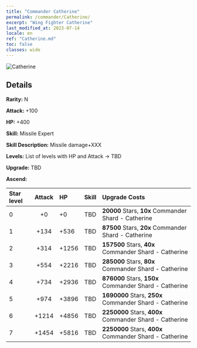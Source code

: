 ```yaml
---
title: "Commander Catherine"
permalink: /commander/Catherine/
excerpt: "Wing Fighter Catherine"
last_modified_at: 2023-07-14
locale: en
ref: "Catherine.md"
toc: false
classes: wide
---
```



 ![Catherine](/images/commander/actor_debris_1.png)

## Details

 **Rarity:** N 

 **Attack:** +100

 **HP:** +400

 **Skill:** Missile Expert

 **Skill Description:**  Missile damage+XXX

 **Levels:**  List of levels with HP and Attack -> TBD

 **Upgrade:**  TBD

 **Ascend:**  

  |  Star level | Attack | HP |  Skill | Upgrade Costs |
  |:------|:----:|:------|:-------:|:-------------------|
  | 0  | +0  | +0  | TBD  | **20000** Stars, **10x** Commander Shard - Catherine |
  | 1  | +134  | +536  | TBD  | **87500** Stars, **20x** Commander Shard - Catherine |
  | 2  | +314  | +1256  | TBD  | **157500** Stars, **40x** Commander Shard - Catherine |
  | 3  | +554  | +2216  | TBD  | **285000** Stars, **80x** Commander Shard - Catherine |
  | 4  | +734  | +2936  | TBD  | **876000** Stars, **150x** Commander Shard - Catherine |
  | 5  | +974  | +3896  | TBD  | **1690000** Stars, **250x** Commander Shard - Catherine |
  | 6  | +1214  | +4856  | TBD  | **2250000** Stars, **400x** Commander Shard - Catherine |
  | 7  | +1454  | +5816  | TBD  | **2250000** Stars, **400x** Commander Shard - Catherine |


